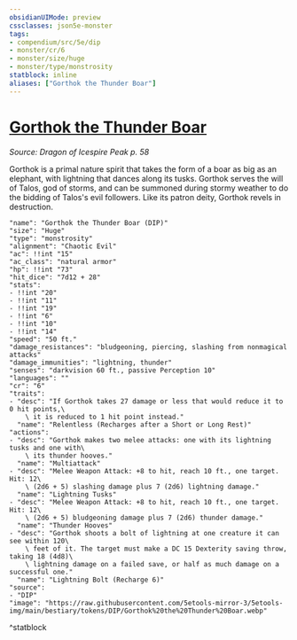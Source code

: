 ```yaml
---
obsidianUIMode: preview
cssclasses: json5e-monster
tags:
- compendium/src/5e/dip
- monster/cr/6
- monster/size/huge
- monster/type/monstrosity
statblock: inline
aliases: ["Gorthok the Thunder Boar"]
---
```

# [Gorthok the Thunder Boar](Mechanics\bestiary\npc/gorthok-the-thunder-boar-dip.md)
*Source: Dragon of Icespire Peak p. 58*  

Gorthok is a primal nature spirit that takes the form of a boar as big as an elephant, with lightning that dances along its tusks. Gorthok serves the will of Talos, god of storms, and can be summoned during stormy weather to do the bidding of Talos's evil followers. Like its patron deity, Gorthok revels in destruction.

```statblock
"name": "Gorthok the Thunder Boar (DIP)"
"size": "Huge"
"type": "monstrosity"
"alignment": "Chaotic Evil"
"ac": !!int "15"
"ac_class": "natural armor"
"hp": !!int "73"
"hit_dice": "7d12 + 28"
"stats":
- !!int "20"
- !!int "11"
- !!int "19"
- !!int "6"
- !!int "10"
- !!int "14"
"speed": "50 ft."
"damage_resistances": "bludgeoning, piercing, slashing from nonmagical attacks"
"damage_immunities": "lightning, thunder"
"senses": "darkvision 60 ft., passive Perception 10"
"languages": ""
"cr": "6"
"traits":
- "desc": "If Gorthok takes 27 damage or less that would reduce it to 0 hit points,\
    \ it is reduced to 1 hit point instead."
  "name": "Relentless (Recharges after a Short or Long Rest)"
"actions":
- "desc": "Gorthok makes two melee attacks: one with its lightning tusks and one with\
    \ its thunder hooves."
  "name": "Multiattack"
- "desc": "Melee Weapon Attack: +8 to hit, reach 10 ft., one target. Hit: 12\
    \ (2d6 + 5) slashing damage plus 7 (2d6) lightning damage."
  "name": "Lightning Tusks"
- "desc": "Melee Weapon Attack: +8 to hit, reach 10 ft., one target. Hit: 12\
    \ (2d6 + 5) bludgeoning damage plus 7 (2d6) thunder damage."
  "name": "Thunder Hooves"
- "desc": "Gorthok shoots a bolt of lightning at one creature it can see within 120\
    \ feet of it. The target must make a DC 15 Dexterity saving throw, taking 18 (4d8)\
    \ lightning damage on a failed save, or half as much damage on a successful one."
  "name": "Lightning Bolt (Recharge 6)"
"source":
- "DIP"
"image": "https://raw.githubusercontent.com/5etools-mirror-3/5etools-img/main/bestiary/tokens/DIP/Gorthok%20the%20Thunder%20Boar.webp"
```
^statblock